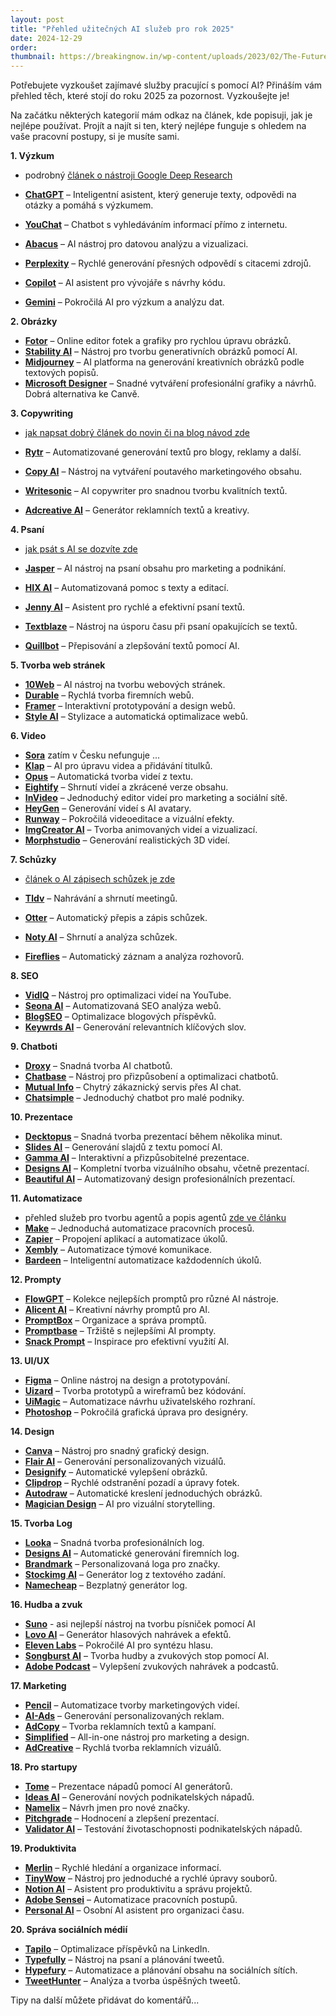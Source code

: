 ```yaml
---
layout: post
title: "Přehled užitečných AI služeb pro rok 2025"
date: 2024-12-29
order: 
thumbnail: https://breakingnow.in/wp-content/uploads/2023/02/The-Future-of-Work-9-AI-Websites-That-Will-Change-the-Game-Artificial-Intelligence-AI.png
---
```


Potřebujete vyzkoušet zajímavé služby pracující s pomocí AI? Přináším vám přehled těch, které stojí do roku 2025 za pozornost. Vyzkoušejte je!

Na začátku některých kategorií mám odkaz na článek, kde popisuji, jak je nejlépe používat. Projít a najít si ten, který nejlépe funguje s ohledem na vaše pracovní postupy, si je musíte sami.

**1. Výzkum**
- podrobný [článek o nástroji Google Deep Research](/item/Google-Gemini-Deep-Research/)

- [**ChatGPT**](https://openai.com/chatgpt)  – Inteligentní asistent, který generuje texty, odpovědi na otázky a pomáhá s výzkumem.
- [**YouChat**](https://you.com/)  – Chatbot s vyhledáváním informací přímo z internetu.
- [**Abacus**](https://abacus.ai/)  – AI nástroj pro datovou analýzu a vizualizaci.
- [**Perplexity**](https://www.perplexity.ai/)  – Rychlé generování přesných odpovědí s citacemi zdrojů.
- [**Copilot**](https://copilot.github.com/)  – AI asistent pro vývojáře s návrhy kódu.
- [**Gemini**](https://gemini.google/)  – Pokročilá AI pro výzkum a analýzu dat.

  

**2. Obrázky**

- [**Fotor**](https://www.fotor.com/)  – Online editor fotek a grafiky pro rychlou úpravu obrázků.
- [**Stability AI**](https://stability.ai/)  – Nástroj pro tvorbu generativních obrázků pomocí AI.
- [**Midjourney**](https://www.midjourney.com/)  – AI platforma na generování kreativních obrázků podle textových popisů.
- [**Microsoft Designer**](https://designer.microsoft.com/)  – Snadné vytváření profesionální grafiky a návrhů. Dobrá alternativa ke Canvě.

  

**3. Copywriting**
- [jak napsat dobrý článek do novin či na blog návod zde](/item/jak-psat-clanky-s-pomoci-umele-inteligence-ai/)

- [**Rytr**](https://rytr.me/)  – Automatizované generování textů pro blogy, reklamy a další.
- [**Copy AI**](https://www.copy.ai/)  – Nástroj na vytváření poutavého marketingového obsahu.
- [**Writesonic**](https://writesonic.com/)  – AI copywriter pro snadnou tvorbu kvalitních textů.
- [**Adcreative AI**](https://www.adcreative.ai/)  – Generátor reklamních textů a kreativy.

  

**4. Psaní**
- [jak psát s AI se dozvíte zde](/item/ai-psani-povidek/)

- [**Jasper**](https://www.jasper.ai/)  – AI nástroj na psaní obsahu pro marketing a podnikání.
- [**HIX AI**](https://www.hix.ai/)  – Automatizovaná pomoc s texty a editací.
- [**Jenny AI**](https://jenny.ai/)  – Asistent pro rychlé a efektivní psaní textů.
- [**Textblaze**](https://blaze.today/)  – Nástroj na úsporu času při psaní opakujících se textů.
- [**Quillbot**](https://quillbot.com/)  – Přepisování a zlepšování textů pomocí AI.

  

**5. Tvorba web stránek**

- [**10Web**](https://10web.io/)  – AI nástroj na tvorbu webových stránek.
- [**Durable**](https://durable.co/)  – Rychlá tvorba firemních webů.
- [**Framer**](https://www.framer.com/)  – Interaktivní prototypování a design webů.
- [**Style AI**](https://www.styleai.co/)  – Stylizace a automatická optimalizace webů.

  

**6. Video**
- [**Sora**](https://www.sora.com/) zatím v Česku nefunguje ... 
- [**Klap**](https://www.klap.io/)  – AI pro úpravu videa a přidávání titulků.
- [**Opus**](https://www.opus.pro/)  – Automatická tvorba videí z textu.
- [**Eightify**](https://eightify.app/)  – Shrnutí videí a zkrácené verze obsahu.
- [**InVideo**](https://invideo.io/)  – Jednoduchý editor videí pro marketing a sociální sítě.
- [**HeyGen**](https://www.heygen.com/)  – Generování videí s AI avatary.
- [**Runway**](https://runwayml.com/)  – Pokročilá videoeditace a vizuální efekty.
- [**ImgCreator AI**](https://www.imgcreator.ai/)  – Tvorba animovaných videí a vizualizací.
- [**Morphstudio**](https://morphstudio.xyz/)  – Generování realistických 3D videí.

  

**7. Schůzky**
- [článek o AI zápisech schůzek je zde](/item/zapisy_z_porad_pomoci_ai/)

- [**Tldv**](https://www.tldv.io/)  – Nahrávání a shrnutí meetingů.
- [**Otter**](https://otter.ai/)  – Automatický přepis a zápis schůzek.
- [**Noty AI**](https://noty.ai/)  – Shrnutí a analýza schůzek.
- [**Fireflies**](https://fireflies.ai/)  – Automatický záznam a analýza rozhovorů.

  

**8. SEO**

- [**VidIQ**](https://vidiq.com/)  – Nástroj pro optimalizaci videí na YouTube.
- [**Seona AI**](https://www.seona.ai/)  – Automatizovaná SEO analýza webů.
- [**BlogSEO**](https://blogseo.ai/)  – Optimalizace blogových příspěvků.
- [**Keywrds AI**](https://keywrds.ai/)  – Generování relevantních klíčových slov.

  

**9. Chatboti**

- [**Droxy**](https://droxy.ai/)  – Snadná tvorba AI chatbotů.
- [**Chatbase**](https://www.chatbase.co/)  – Nástroj pro přizpůsobení a optimalizaci chatbotů.
- [**Mutual Info**](https://mutualinfo.com/)  – Chytrý zákaznický servis přes AI chat.
- [**Chatsimple**](https://chatsimple.ai/)  – Jednoduchý chatbot pro malé podniky.

  

**10. Prezentace**

- [**Decktopus**](https://decktopus.com/)  – Snadná tvorba prezentací během několika minut.
- [**Slides AI**](https://slidesai.io/)  – Generování slajdů z textu pomocí AI.
- [**Gamma AI**](https://gamma.app/)  – Interaktivní a přizpůsobitelné prezentace.
- [**Designs AI**](https://designs.ai/)  – Kompletní tvorba vizuálního obsahu, včetně prezentací.
- [**Beautiful AI**](https://www.beautiful.ai/)  – Automatizovaný design profesionálních prezentací.

  

**11. Automatizace**

- přehled služeb pro tvorbu agentů a popis agentů [zde ve článku](/ai/agenti)
- [**Make**](https://www.make.com/)  – Jednoduchá automatizace pracovních procesů.
- [**Zapier**](https://zapier.com/)  – Propojení aplikací a automatizace úkolů.
- [**Xembly**](https://www.xembly.com/)  – Automatizace týmové komunikace.
- [**Bardeen**](https://www.bardeen.ai/)  – Inteligentní automatizace každodenních úkolů.

  

**12. Prompty**

- [**FlowGPT**](https://flowgpt.com/)  – Kolekce nejlepších promptů pro různé AI nástroje.
- [**Alicent AI**](https://alicent.ai/)  – Kreativní návrhy promptů pro AI.
- [**PromptBox**](https://promptbox.io/)  – Organizace a správa promptů.
- [**Promptbase**](https://promptbase.com/)  – Tržiště s nejlepšími AI prompty.
- [**Snack Prompt**](https://snackprompt.com/)  – Inspirace pro efektivní využití AI.

  

**13. UI/UX**

- [**Figma**](https://www.figma.com/)  – Online nástroj na design a prototypování.
- [**Uizard**](https://uizard.io/)  – Tvorba prototypů a wireframů bez kódování.
- [**UiMagic**](https://uimagic.ai/)  – Automatizace návrhu uživatelského rozhraní.
- [**Photoshop**](https://www.adobe.com/photoshop)  – Pokročilá grafická úprava pro designéry.

  

**14. Design**

- [**Canva**](https://www.canva.com/)  – Nástroj pro snadný grafický design.
- [**Flair AI**](https://flair.ai/)  – Generování personalizovaných vizuálů.
- [**Designify**](https://designify.com/)  – Automatické vylepšení obrázků.
- [**Clipdrop**](https://clipdrop.co/)  – Rychlé odstranění pozadí a úpravy fotek.
- [**Autodraw**](https://autodraw.com/)  – Automatické kreslení jednoduchých obrázků.
- [**Magician Design**](https://magician.design/)  – AI pro vizuální storytelling.

  

**15. Tvorba Log**

- [**Looka**](https://looka.com/)  – Snadná tvorba profesionálních log.
- [**Designs AI**](https://designs.ai/logo)  – Automatické generování firemních log.
- [**Brandmark**](https://brandmark.io/)  – Personalizovaná loga pro značky.
- [**Stockimg AI**](https://stockimg.ai/)  – Generátor log z textového zadání.
- [**Namecheap**](https://www.namecheap.com/logo-maker)  – Bezplatný generátor log.

  

**16. Hudba a zvuk**

- [**Suno**](https://suno.com) - asi nejlepší nástroj na tvorbu písniček pomocí AI
- [**Lovo AI**](https://www.lovo.ai/)  – Generátor hlasových nahrávek a efektů.
- [**Eleven Labs**](https://elevenlabs.io/)  – Pokročilé AI pro syntézu hlasu.
- [**Songburst AI**](https://songburst.ai/)  – Tvorba hudby a zvukových stop pomocí AI.
- [**Adobe Podcast**](https://podcast.adobe.com/)  – Vylepšení zvukových nahrávek a podcastů.

  

**17. Marketing**

- [**Pencil**](https://www.trypencil.com/)  – Automatizace tvorby marketingových videí.
- [**AI-Ads**](https://www.aiads.com/)  – Generování personalizovaných reklam.
- [**AdCopy**](https://adcopy.ai/)  – Tvorba reklamních textů a kampaní.
- [**Simplified**](https://simplified.com/)  – All-in-one nástroj pro marketing a design.
- [**AdCreative**](https://adcreative.ai/)  – Rychlá tvorba reklamních vizuálů.

  

**18. Pro startupy**

- [**Tome**](https://tome.app/)  – Prezentace nápadů pomocí AI generátorů.
- [**Ideas AI**](https://ideasai.com/)  – Generování nových podnikatelských nápadů.
- [**Namelix**](https://namelix.com/)  – Návrh jmen pro nové značky.
- [**Pitchgrade**](https://pitchgrade.com/)  – Hodnocení a zlepšení prezentací.
- [**Validator AI**](https://validatorai.com/)  – Testování životaschopnosti podnikatelských nápadů.

  

**19. Produktivita**

- [**Merlin**](https://merlin.page/)  – Rychlé hledání a organizace informací.
- [**TinyWow**](https://tinywow.com/)  – Nástroj pro jednoduché a rychlé úpravy souborů.
- [**Notion AI**](https://notion.so/)  – Asistent pro produktivitu a správu projektů.
- [**Adobe Sensei**](https://www.adobe.com/sensei)  – Automatizace pracovních postupů.
- [**Personal AI**](https://personal.ai/)  – Osobní AI asistent pro organizaci času.

  

**20. Správa sociálních médií**

- [**Tapilo**](https://taplio.com/)  – Optimalizace příspěvků na LinkedIn.
- [**Typefully**](https://typefully.com/)  – Nástroj na psaní a plánování tweetů.
- [**Hypefury**](https://hypefury.com/)  – Automatizace a plánování obsahu na sociálních sítích.
- [**TweetHunter**](https://tweethunter.io/)  – Analýza a tvorba úspěšných tweetů.

Tipy na další můžete přidávat do komentářů...